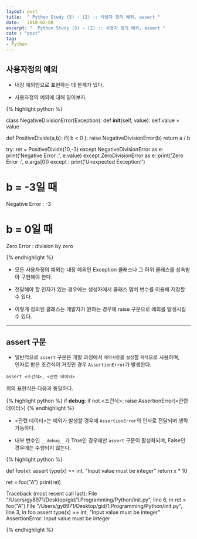 ```yaml
---
layout: post
title:  " Python Study (5) - (2) :: 사용자 정의 예외, assert "
date:   2018-02-08
excerpt: "  Python Study (5) - (2) :: 사용자 정의 예외, assert "
cate : "post"
tag:
- Python
---
```


## 사용자정의 예외

* 내장 예외만으로 표현하는 데 한계가 있다.

* 사용자정의 예외에 대해 알아보자.

{% highlight python %}

class NegativeDivisionError(Exception):
    def __init__(self, value):
        self.value = value

def PositiveDivide(a,b):
    if( b < 0 ):
        raise NegativeDivisionError(b)
    return a / b
        

try:
    ret = PositiveDivide(10,-3)
except NegativeDivisionError as e:
    print('Negative Error :', e.value)
except ZeroDivisionError as e:
    print('Zero Error :', e.args[0])
except :
    print('Unexpected Exception!')


# b = -3일 때    
Negative Error : -3               

# b = 0일 때    
Zero Error : division by zero

{% endhighlight %}

* 모든 사용자정의 예외는 내장 예외인 Exception 클래스나 그 하위 클래스를 상속받아 구현해야 한다.

* 전달해야 할 인자가 있는 경우에는 생성자에서 클래스 멤버 변수를 이용해 저장할 수 있다.

* 이렇게 정의된 클래스는 개발자가 원하는 경우에 raise 구문으로 예외를 발생시킬 수 있다.

---

## assert 구문

* 일반적으로 `assert` 구문은 개발 과정에서 `제약사항`을 `설정`할 `목적`으로 사용하며, <br> 인자로 받은 조건식이 거짓인 경우 `AssertionError`가 발생한다.

```
assert <조건식>, <관련 데이터>
```

위의 표현식은 다음과 동일하다.


{% highlight python %}
if __debug__:
    if not <조건식>:
        raise AssertionError(<관련 데이터>)
{% endhighlight %}

* <관련 데이터>는 예외가 발생할 경우에 `AssertionError`의 인자로 전달되며 생략 가능하다.

* 내부 변수인 `__debug__`가 True인 경우에만 `assert` 구문이 활성화되며, False인 경우에는 수행되지 않는다.


{% highlight python %}

def foo(x):
    assert type(x) == int, "Input value must be integer"
    return x * 10

ret = foo("A")
print(ret)



Traceback (most recent call last):
  File "/Users/gy8971/Desktop/gid/1.Programming/Python/init.py", line 6, in <module>
    ret = foo("A")
  File "/Users/gy8971/Desktop/gid/1.Programming/Python/init.py", line 3, in foo
    assert type(x) == int, "Input value must be integer"
AssertionError: Input value must be integer

{% endhighlight %}